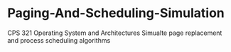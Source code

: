 # Paging-And-Scheduling-Simulation
CPS 321 Operating System and Architectures
Simualte page replacement and process scheduling algorithms

